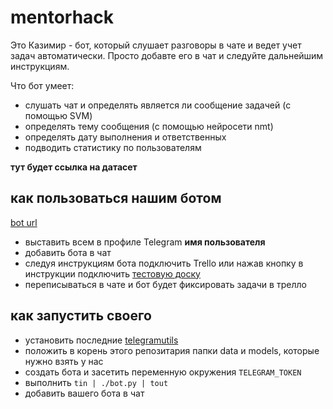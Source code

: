 # mentorhack

Это Казимир - бот, который слушает разговоры в чате и ведет учет задач автоматически. Просто добавте его в чат и следуйте дальнейшим инструкциям.

Что бот умеет:

- слушать чат и определять является ли сообщение задачей (с помощью SVM)
- определять тему сообщения (с помощью нейросети nmt)
- определять дату выполнения и ответственных
- подводить статистику по пользователям

**тут будет ссылка на датасет**

## как пользоваться нашим ботом

[bot url](http://t.me/mentor_assist_bot)

- выставить всем в профиле Telegram **имя пользователя**
- добавить бота в чат
- следуя инструкциям бота подключить Trello или нажав кнопку в инструкции подключить [тестовую доску](https://trello.com/b/7usXnKsV/mentorhack)
- переписываться в чате и бот будет фиксировать задачи в трелло

## как запустить своего

- установить последние [telegramutils](https://github.com/bavadim/telegramutils)
- положить в корень этого репозитария папки data и models, которые нужно взять у нас
- создать бота и засетить переменную окружения `TELEGRAM_TOKEN`
- выполнить `tin | ./bot.py | tout`
- добавить вашего бота в чат

